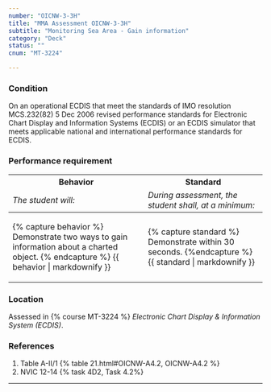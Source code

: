 ```yaml
---
number: "OICNW-3-3H"
title: "MMA Assessment OICNW-3-3H"
subtitle: "Monitoring Sea Area - Gain information"
category: "Deck"
status: ""
cnum: "MT-3224"

---
```

### Condition

On an operational ECDIS that meet the standards of IMO resolution MCS.232(82) 5 Dec 2006 revised performance standards for Electronic Chart Display and Information Systems (ECDIS) or an ECDIS simulator that meets applicable national and international performance standards for ECDIS.

### Performance requirement 

<table width='100%' class='Guidelines'>
 <thead>
 <tr>
     <th class='thirty'>Behavior</th>
     <th class='seventy'>Standard</th>
 </tr>
 <tr>
     <td><em>The student will:</em></td>
     <td><em>During assessment, the student shall, at a minimum:</em></td>
 </tr>
 </thead>
 <tbody>
 

<tr><td>

{% capture behavior %}
Demonstrate two ways to gain information about a charted object.
{% endcapture %}
{{ behavior | markdownify }}

</td><td>

{% capture standard %}
Demonstrate within 30 seconds.
{%endcapture %}
{{ standard | markdownify }}

</td></tr>



 </tbody>
 </table>

### Location

Assessed in  {% course  MT-3224 %}  *Electronic Chart Display & Information System (ECDIS)*.

### References

1.  Table A-II/1 {% table 21.html#OICNW-A4.2, OICNW-A4.2 %}
1.  NVIC 12-14 {% task 4D2, Task 4.2%}

***

